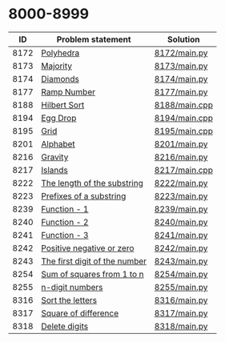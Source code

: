 # 8000-8999

| ID   | Problem statement                                                         | Solution                       |
|------|---------------------------------------------------------------------------|--------------------------------|
| 8172 | [Polyhedra](https://www.e-olymp.com/en/problems/8172)                     | [8172/main.py](8172/main.py)   |
| 8173 | [Majority](https://www.e-olymp.com/en/problems/8173)                      | [8173/main.py](8173/main.py)   |
| 8174 | [Diamonds](https://www.e-olymp.com/en/problems/8174)                      | [8174/main.py](8174/main.py)   |
| 8177 | [Ramp Number](https://www.e-olymp.com/en/problems/8177)                   | [8177/main.py](8177/main.py)   |
| 8188 | [Hilbert Sort](https://www.e-olymp.com/en/problems/8188)                  | [8188/main.cpp](8188/main.cpp) |
| 8194 | [Egg Drop](https://www.e-olymp.com/en/problems/8194)                      | [8194/main.cpp](8194/main.cpp) |
| 8195 | [Grid](https://www.e-olymp.com/en/problems/8195)                          | [8195/main.cpp](8195/main.cpp) |
| 8201 | [Alphabet](https://www.e-olymp.com/en/problems/8201)                      | [8201/main.py](8201/main.py)   |
| 8216 | [Gravity](https://www.e-olymp.com/en/problems/8216)                       | [8216/main.py](8216/main.py)   |
| 8217 | [Islands](https://www.e-olymp.com/en/problems/8217)                       | [8217/main.cpp](8217/main.cpp) |
| 8222 | [The length of the substring](https://www.e-olymp.com/en/problems/8222)   | [8222/main.py](8222/main.py)   |
| 8223 | [Prefixes of a substring](https://www.e-olymp.com/en/problems/8223)       | [8223/main.py](8223/main.py)   |
| 8239 | [Function - 1](https://www.e-olymp.com/en/problems/8239)                  | [8239/main.py](8239/main.py)   |
| 8240 | [Function - 2](https://www.e-olymp.com/en/problems/8240)                  | [8240/main.py](8240/main.py)   |
| 8241 | [Function - 3](https://www.e-olymp.com/en/problems/8241)                  | [8241/main.py](8241/main.py)   |
| 8242 | [Positive negative or zero](https://www.e-olymp.com/en/problems/8242)     | [8242/main.py](8242/main.py)   |
| 8243 | [The first digit of the number](https://www.e-olymp.com/en/problems/8243) | [8243/main.py](8243/main.py)   |
| 8254 | [Sum of squares from 1 to n](https://www.e-olymp.com/en/problems/8254)    | [8254/main.py](8254/main.py)   |
| 8255 | [n-digit numbers](https://www.e-olymp.com/en/problems/8255)               | [8255/main.py](8255/main.py)   |
| 8316 | [Sort the letters](https://www.e-olymp.com/en/problems/8316)              | [8316/main.py](8316/main.py)   |
| 8317 | [Square of difference](https://www.e-olymp.com/en/problems/8317)          | [8317/main.py](8317/main.py)   |
| 8318 | [Delete digits](https://www.e-olymp.com/en/problems/8318)                 | [8318/main.py](8318/main.py)   |

